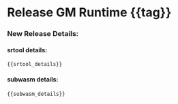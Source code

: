 Release GM Runtime {{tag}}
===

### New Release Details:

#### srtool details:

```
{{srtool_details}}
```

#### subwasm details:

```
{{subwasm_details}}
```
